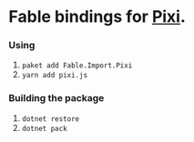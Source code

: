 Fable bindings for [Pixi](https://github.com/pixijs/pixi.js).
=======

### Using
1. `paket add Fable.Import.Pixi`
2. `yarn add pixi.js`

### Building the package
1. `dotnet restore`
2. `dotnet pack`
